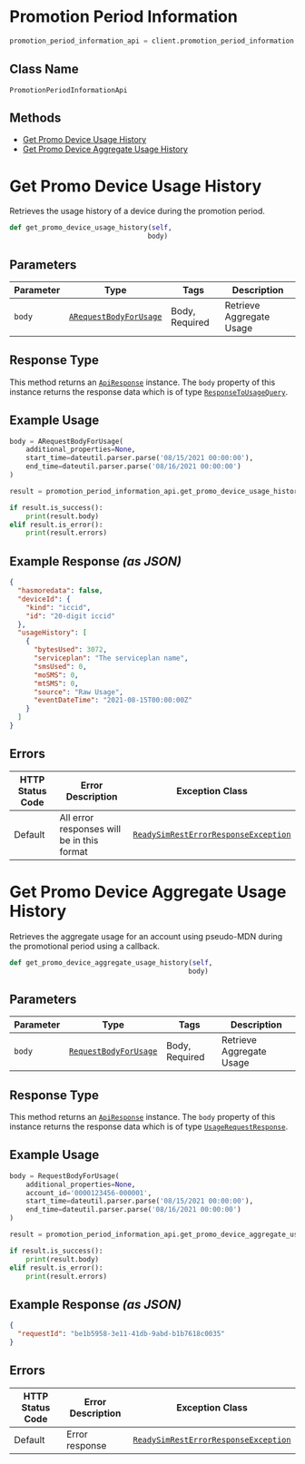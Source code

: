 # Promotion Period Information

```python
promotion_period_information_api = client.promotion_period_information
```

## Class Name

`PromotionPeriodInformationApi`

## Methods

* [Get Promo Device Usage History](../../doc/controllers/promotion-period-information.md#get-promo-device-usage-history)
* [Get Promo Device Aggregate Usage History](../../doc/controllers/promotion-period-information.md#get-promo-device-aggregate-usage-history)


# Get Promo Device Usage History

Retrieves the usage history of a device during the promotion period.

```python
def get_promo_device_usage_history(self,
                                  body)
```

## Parameters

| Parameter | Type | Tags | Description |
|  --- | --- | --- | --- |
| `body` | [`ARequestBodyForUsage`](../../doc/models/a-request-body-for-usage.md) | Body, Required | Retrieve Aggregate Usage |

## Response Type

This method returns an [`ApiResponse`](../../doc/api-response.md) instance. The `body` property of this instance returns the response data which is of type [`ResponseToUsageQuery`](../../doc/models/response-to-usage-query.md).

## Example Usage

```python
body = ARequestBodyForUsage(
    additional_properties=None,
    start_time=dateutil.parser.parse('08/15/2021 00:00:00'),
    end_time=dateutil.parser.parse('08/16/2021 00:00:00')
)

result = promotion_period_information_api.get_promo_device_usage_history(body)

if result.is_success():
    print(result.body)
elif result.is_error():
    print(result.errors)
```

## Example Response *(as JSON)*

```json
{
  "hasmoredata": false,
  "deviceId": {
    "kind": "iccid",
    "id": "20-digit iccid"
  },
  "usageHistory": [
    {
      "bytesUsed": 3072,
      "serviceplan": "The serviceplan name",
      "smsUsed": 0,
      "moSMS": 0,
      "mtSMS": 0,
      "source": "Raw Usage",
      "eventDateTime": "2021-08-15T00:00:00Z"
    }
  ]
}
```

## Errors

| HTTP Status Code | Error Description | Exception Class |
|  --- | --- | --- |
| Default | All error responses will be in this format | [`ReadySimRestErrorResponseException`](../../doc/models/ready-sim-rest-error-response-exception.md) |


# Get Promo Device Aggregate Usage History

Retrieves the aggregate usage for an account using pseudo-MDN during the promotional period using a callback.

```python
def get_promo_device_aggregate_usage_history(self,
                                            body)
```

## Parameters

| Parameter | Type | Tags | Description |
|  --- | --- | --- | --- |
| `body` | [`RequestBodyForUsage`](../../doc/models/request-body-for-usage.md) | Body, Required | Retrieve Aggregate Usage |

## Response Type

This method returns an [`ApiResponse`](../../doc/api-response.md) instance. The `body` property of this instance returns the response data which is of type [`UsageRequestResponse`](../../doc/models/usage-request-response.md).

## Example Usage

```python
body = RequestBodyForUsage(
    additional_properties=None,
    account_id='0000123456-000001',
    start_time=dateutil.parser.parse('08/15/2021 00:00:00'),
    end_time=dateutil.parser.parse('08/16/2021 00:00:00')
)

result = promotion_period_information_api.get_promo_device_aggregate_usage_history(body)

if result.is_success():
    print(result.body)
elif result.is_error():
    print(result.errors)
```

## Example Response *(as JSON)*

```json
{
  "requestId": "be1b5958-3e11-41db-9abd-b1b7618c0035"
}
```

## Errors

| HTTP Status Code | Error Description | Exception Class |
|  --- | --- | --- |
| Default | Error response | [`ReadySimRestErrorResponseException`](../../doc/models/ready-sim-rest-error-response-exception.md) |

